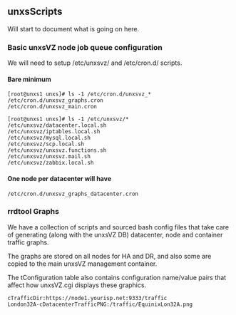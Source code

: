## unxsScripts

Will start to document what is going on here.

### Basic unxsVZ node job queue configuration

We will need to setup /etc/unxsvz/ and /etc/cron.d/ scripts.

#### Bare minimum

```
[root@unxs1 unxs]# ls -1 /etc/cron.d/unxsvz_*
/etc/cron.d/unxsvz_graphs.cron
/etc/cron.d/unxsvz_main.cron

[root@unxs1 unxs]# ls -1 /etc/unxsvz/*
/etc/unxsvz/datacenter.local.sh
/etc/unxsvz/iptables.local.sh
/etc/unxsvz/mysql.local.sh
/etc/unxsvz/scp.local.sh
/etc/unxsvz/unxsvz.functions.sh
/etc/unxsvz/unxsvz.mail.sh
/etc/unxsvz/zabbix.local.sh
```

#### One node per datacenter will have

```
/etc/cron.d/unxsvz_graphs_datacenter.cron
```

### rrdtool Graphs

We have a collection of scripts and sourced bash config files that take care of
generating (along with the unxsVZ DB) datacenter, node and container traffic graphs.

The graphs are stored on all nodes for HA and DR, and also some are copied to the main unxsVZ management container.

The tConfiguration table also contains configuration name/value pairs that affect how unxsVZ.cgi displays these graphics.

```
cTrafficDir:https://node1.yourisp.net:9333/traffic
London32A-cDatacenterTrafficPNG:/traffic/EquinixLon32A.png
```
